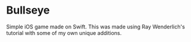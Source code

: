 # Bullseye
Simple iOS game made on Swift. This was made using Ray Wenderlich's tutorial with some of my own unique additions.
